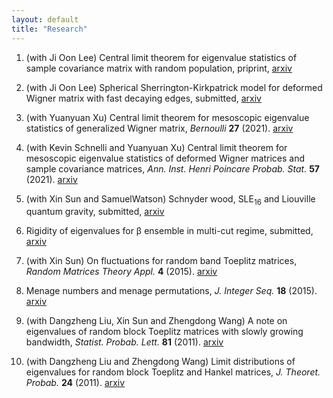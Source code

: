 ```yaml
---
layout: default
title: "Research"
---
```


1. (with Ji Oon Lee) Central limit theorem for eigenvalue statistics of sample covariance matrix with random population, priprint, [arxiv](https://arxiv.org/abs/2211.05546)

2. (with Ji Oon Lee) Spherical Sherrington-Kirkpatrick model for deformed Wigner matrix with fast decaying edges, submitted, [arxiv](https://arxiv.org/abs/2112.14107)

3. (with Yuanyuan Xu) Central limit theorem for mesoscopic eigenvalue statistics of generalized Wigner matrix, *Bernoulli* **27** (2021). [arxiv](https://arxiv.org/abs/2001.08725)

4. (with Kevin Schnelli and Yuanyuan Xu) Central limit theorem for mesoscopic eigenvalue statistics of deformed Wigner matrices and sample covariance matrices, *Ann. Inst. Henri Poincare Probab. Stat.* **57** (2021). [arxiv](https://arxiv.org/abs/1909.12821)

5. (with Xin Sun and SamuelWatson) Schnyder wood, SLE<sub>16</sub> and Liouville quantum gravity, submitted, [arxiv](https://arxiv.org/abs/1705.03573)

6. Rigidity of eigenvalues for 	&beta; ensemble in multi-cut regime, submitted, [arxiv](https://arxiv.org/abs/1611.06603)     

7. (with Xin Sun) On fluctuations for random band Toeplitz matrices, *Random Matrices Theory Appl.* **4** (2015). [arxiv](https://arxiv.org/abs/1412.5232)

8. Menage numbers and menage permutations, *J. Integer Seq.* **18** (2015). [arxiv](https://arxiv.org/abs/1502.06068)

9. (with Dangzheng Liu, Xin Sun and Zhengdong Wang) A note on eigenvalues of random block Toeplitz matrices with slowly growing bandwidth, *Statist. Probab. Lett.* **81** (2011). [arxiv](https://arxiv.org/abs/1108.2810)

10. (with Dangzheng Liu and Zhengdong Wang) Limit distributions of eigenvalues for random block Toeplitz and Hankel matrices, *J. Theoret. Probab.* **24** (2011). [arxiv](https://arxiv.org/abs/1010.3191)
